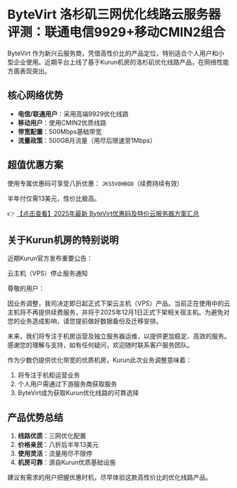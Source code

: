 # ByteVirt 洛杉矶三网优化线路云服务器评测：联通电信9929+移动CMIN2组合

ByteVirt 作为新兴云服务商，凭借高性价比的产品定位，特别适合个人用户和小型企业使用。近期平台上线了基于Kurun机房的洛杉矶优化线路产品，在网络性能方面表现突出。

## 核心网络优势

- **电信/联通用户**：采用高端9929优化线路
- **移动用户**：使用CMIN2优质线路
- **带宽配置**：500Mbps基础带宽
- **流量政策**：500GB月流量（用尽后限速至1Mbps）

## 超值优惠方案

使用专属优惠码可享受八折优惠：
`JKS5V0HBQ8`（续费持续有效）

半年付仅需13美元，性价比极高。

👉 [【点击查看】2025年最新 ByteVirt优惠码及特价云服务器方案汇总](https://bit.ly/bytevirt)

## 关于Kurun机房的特别说明

近期Kurun官方发布重要公告：

云主机（VPS）停止服务通知

尊敬的用户：

因业务调整，我司决定即日起正式下架云主机（VPS）产品。当前正在使用中的云主机将不再提供续费服务，并将于2025年12月1日正式下架相关宿主机。为避免对您的业务造成影响，请您提前做好数据备份及迁移安排。

未来，我们将专注于机房运营及独立服务器运维，以提供更加稳定、高效的服务。感谢您的理解与支持，如有任何疑问，欢迎随时联系客户服务团队。

作为少数仍提供优化带宽的优质机房，Kurun此次业务调整意味着：
1. 将专注于机柜运营业务
2. 个人用户需通过下游服务商获取服务
3. ByteVirt成为获取Kurun优化线路的可靠选择

## 产品优势总结

1. **线路优质**：三网优化配置
2. **价格亲民**：八折后半年13美元
3. **使用灵活**：流量用尽不限停
4. **机房可靠**：源自Kurun优质基础设施

建议有需求的用户把握优惠时机，尽早体验这款高性价比的优化线路产品。